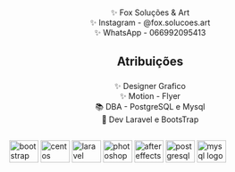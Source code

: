 <h1 align="left"></h1>

###

<p align="center">✨ Fox Soluções & Art<br>✨ Instagram - @fox.solucoes.art<br>✨ WhatsApp - 066992095413</p>

###

<h2 align="center">Atribuições</h2>

###

<p align="center">✨ Designer Grafico<br>✨ Motion - Flyer<br>📚 DBA - PostgreSQL e Mysql<br>🎯 Dev Laravel e BootsTrap</p>

###

<h2 align="center"></h2>

###

<div align="left">
  <img src="https://cdn.jsdelivr.net/gh/devicons/devicon/icons/bootstrap/bootstrap-original.svg" height="40" width="52" alt="bootstrap logo"  />
  <img src="https://cdn.jsdelivr.net/gh/devicons/devicon/icons/centos/centos-original.svg" height="40" width="52" alt="centos logo"  />
  <img src="https://cdn.jsdelivr.net/gh/devicons/devicon/icons/laravel/laravel-plain.svg" height="40" width="52" alt="laravel logo"  />
  <img src="https://cdn.jsdelivr.net/gh/devicons/devicon/icons/photoshop/photoshop-plain.svg" height="40" width="52" alt="photoshop logo"  />
  <img src="https://cdn.jsdelivr.net/gh/devicons/devicon/icons/aftereffects/aftereffects-original.svg" height="40" width="52" alt="aftereffects logo"  />
  <img src="https://cdn.jsdelivr.net/gh/devicons/devicon/icons/postgresql/postgresql-original.svg" height="40" width="52" alt="postgresql logo"  />
  <img src="https://cdn.jsdelivr.net/gh/devicons/devicon/icons/mysql/mysql-original.svg" height="40" width="52" alt="mysql logo"  />
</div>

###
